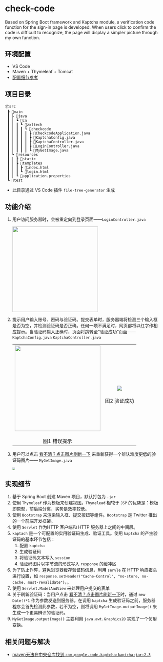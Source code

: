 # check-code
Based on Spring Boot framework and Kaptcha module, a verification code function for the sign-in page is developed. When users click to confirm the code is difficult to recognize, the page will display a simpler picture through my own function.

## 环境配置

- VS Code
- Maven + Thymeleaf + Tomcat
- [配置细节参考](https://blog.csdn.net/qq_43145926/article/details/105016919?utm_medium=distribute.pc_aggpage_search_result.none-task-blog-2~all~sobaiduend~default-1-105016919.nonecase&utm_term=vscode%E5%A6%82%E4%BD%95%E9%83%A8%E7%BD%B2tomcat&spm=1000.2123.3001.4430)

## 项目目录

```
📦src
 ┣ 📂main
 ┃ ┣ 📂java
 ┃ ┃ ┗ 📂cn
 ┃ ┃ ┃ ┗ 📂zxltech
 ┃ ┃ ┃ ┃ ┗ 📂checkcode
 ┃ ┃ ┃ ┃ ┃ ┣ 📜CheckcodeApplication.java
 ┃ ┃ ┃ ┃ ┃ ┣ 📜KaptchaConfig.java
 ┃ ┃ ┃ ┃ ┃ ┣ 📜KaptchaController.java
 ┃ ┃ ┃ ┃ ┃ ┣ 📜LoginController.java
 ┃ ┃ ┃ ┃ ┃ ┗ 📜MyGetImage.java
 ┃ ┗ 📂resources
 ┃ ┃ ┣ 📂static
 ┃ ┃ ┣ 📂templates
 ┃ ┃ ┃ ┣ 📜index.html
 ┃ ┃ ┃ ┗ 📜login.html
 ┃ ┃ ┗ 📜application.properties
 ┗ 📂test
```

- 此目录通过 VS Code 插件 `file-tree-generator` 生成

## 功能介绍

1. 用户访问服务器时，会被重定向到登录页面——`LoginController.java`

   <img src="https://i.loli.net/2020/10/13/ZihbIfgKNuJ9VlF.png" height="280" />

2. 提示用户输入账号、密码与验证码。提交表单时，服务器端将检测三个输入框是否为空，并检测验证码是否正确。任何一项不满足时，网页都将以红字作相应提示。当验证码输入正确时，页面将跳转至“验证成功”页面——`KaptchaConfig.java` `KaptchaController.java`

   <table> 
       <tr>
           <td><center><img src = "https://i.loli.net/2020/10/13/PiTd72OF3lAqIU8.png" height="280" ></center><br>
               <center>图1 错误提示</center>
           </td>
           <td><center><img src = "https://i.loli.net/2020/10/13/POJ36YmKoTelDAj.png",height="300"></center><br>
           	<center>图2 验证成功</center>
           </td>
       </tr>
   </table>

   

3. 用户可以点击 <u>看不清？点击图片刷新一下</u> 来重新获得一个辨认难度更低的验证码图片—— `MyGetImage.java`

   <img src="https://i.loli.net/2020/10/13/N1skMeVgEPjm7uB.png" style="zoom:50%;" />

## 实现细节

1. 基于 Spring Boot 创建 Maven 项目，默认打包为 `.jar`
2. 使用 `Thymeleaf` 作为模板来创建视图。`Thymelead` 相较于 `JSP` 的优势是：模板即原型，前后端分离，劣势是效率较低。
3. 使用 `Bootstrap` 来渲染输入框、提交按钮等组件。`Bootstrap` 是 Twitter 推出的一个前端开发框架。
4. 使用 `Servlet` 作为HTTP 客户端和 HTTP 服务器上之间的中间层。
5. `kaptach` 是一个可配置的实用验证码生成、验证工具。使用 `kaptcha` 的产生验证码的基本环节包括：
   1. 配置 `kaptcha` 
   2. 生成验证码
   3. 将验证码文本写入 `session`
   4. 验证码图片以字节流的形式写入 `response` 的缓冲区
6. 为了防止作弊，避免浏览器缓存验证码信息，利用 `servle` 在 HTTP 响应报头进行设置，如 `response.setHeader("Cache-Control", "no-store, no-cache, must-revalidate");`。
7. 使用 `Servlet.ModelAndView` 来处理用户提交的表单
8. 关于刷新验证码：当用户点击 <u>看不清？点击图片刷新一下</u>时，通过 `new Date()*1` 作为参数发送到服务器。在调用 `kaptcha` 生成验证码之前，服务器程序会首先检测此参数，若不为空，则将调用 `MyGetImage.outputImage()` 来生成一个更易辨识的验证码。
9. `MyGetImage.outputImage()` 主要利用 `java.awt.Graphics2D` 实现了一个仿射变换。 

## 相关问题与解决 

- [maven无法在中央仓库找到 `com.google.code.kaptcha:kaptcha:jar:2.3`](https://blog.csdn.net/lancelet223/article/details/78941489)

